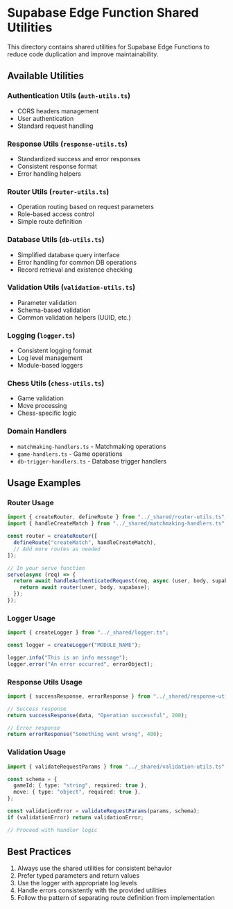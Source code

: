 # Supabase Edge Function Shared Utilities

This directory contains shared utilities for Supabase Edge Functions to reduce code duplication and improve maintainability.

## Available Utilities

### Authentication Utils (`auth-utils.ts`)

- CORS headers management
- User authentication
- Standard request handling

### Response Utils (`response-utils.ts`)

- Standardized success and error responses
- Consistent response format
- Error handling helpers

### Router Utils (`router-utils.ts`)

- Operation routing based on request parameters
- Role-based access control
- Simple route definition

### Database Utils (`db-utils.ts`)

- Simplified database query interface
- Error handling for common DB operations
- Record retrieval and existence checking

### Validation Utils (`validation-utils.ts`)

- Parameter validation
- Schema-based validation
- Common validation helpers (UUID, etc.)

### Logging (`logger.ts`)

- Consistent logging format
- Log level management
- Module-based loggers

### Chess Utils (`chess-utils.ts`)

- Game validation
- Move processing
- Chess-specific logic

### Domain Handlers

- `matchmaking-handlers.ts` - Matchmaking operations
- `game-handlers.ts` - Game operations
- `db-trigger-handlers.ts` - Database trigger handlers

## Usage Examples

### Router Usage

```typescript
import { createRouter, defineRoute } from "../_shared/router-utils.ts";
import { handleCreateMatch } from "../_shared/matchmaking-handlers.ts";

const router = createRouter([
  defineRoute("createMatch", handleCreateMatch),
  // Add more routes as needed
]);

// In your serve function
serve(async (req) => {
  return await handleAuthenticatedRequest(req, async (user, body, supabase) => {
    return await router(user, body, supabase);
  });
});
```

### Logger Usage

```typescript
import { createLogger } from "../_shared/logger.ts";

const logger = createLogger("MODULE_NAME");

logger.info("This is an info message");
logger.error("An error occurred", errorObject);
```

### Response Utils Usage

```typescript
import { successResponse, errorResponse } from "../_shared/response-utils.ts";

// Success response
return successResponse(data, "Operation successful", 200);

// Error response
return errorResponse("Something went wrong", 400);
```

### Validation Usage

```typescript
import { validateRequestParams } from "../_shared/validation-utils.ts";

const schema = {
  gameId: { type: "string", required: true },
  move: { type: "object", required: true },
};

const validationError = validateRequestParams(params, schema);
if (validationError) return validationError;

// Proceed with handler logic
```

## Best Practices

1. Always use the shared utilities for consistent behavior
2. Prefer typed parameters and return values
3. Use the logger with appropriate log levels
4. Handle errors consistently with the provided utilities
5. Follow the pattern of separating route definition from implementation
